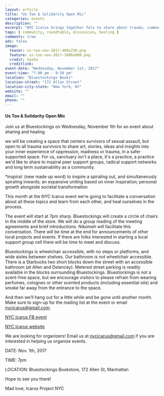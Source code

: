 ```yaml
---
layout: article
title: "Us Too & Solidarity Open Mic"
categories: events
description: ""
excerpt: "NYC Icarus brings together folx to share about trauma, community, care, healing"
tags: [ community, roundtable, discussion, healing ]
comments: true
ads: false
image:
  teaser: us-too-nov-2017-400x250.png
  feature: us-too-nov-2017-1600x800.png
  credit: Sasha
  creditlink: 
event-date: "Wednesday, November 1st, 2017"
event-time: "7:00 pm - 9:30 pm"
location: "Bluestockings Books"
location-street: "172 Allen Street"
location-city-state: "New York, NY"
website: ""
email: ""
phone: ""
---
```


#### Us Too & Solidarity Open Mic

Join us at Bluestockings on Wednesday, November 1th for an event about sharing and healing

we will be creating a space that centers survivors of sexual assault, but open to all trauma survivors to share art, stories, ideas and insights into your inner experience of oppression, madness or trauma, in a safer supported space. For us, sanctuary isn't a place, it's a practice, a practice we'd like to share to inspiral peer support groups, radical support networks and long term sustainability as a community. 

*inspiral: (new made up word) to inspire a spiraling out, and simultaneously spiraling inwards; an expansive uniting based on inner inspiration; personal growth alongside societal transformation

This month at the NYC Icarus event we’re going to facilitate a conversation about all these topics and learn from each other, and heal ourselves in the process.

The event will start at 7pm sharp. Bluestockings will create a circle of chairs in the middle of the store. We will do a group reading of the meeting agreements and brief introductions.
Nikomeh will facilitate this conversation.
There will be time at the end for announcements of other local projects and events.
If there are folks interested in starting a local support group cell there will be time to meet and discuss.

Bluestockings is wheelchair accessible, with no steps or platforms, and wide aisles between shelves. Our bathroom is not wheelchair accessible. There is a Starbucks two short blocks down the street with an accessible bathroom (at Allen and Delancey). Metered street parking is readily available in the blocks surrounding Bluestockings. Bluestockings is not a scent-free space, but we encourage visitors to please refrain from wearing perfumes, colognes or other scented products (including essential oils) and smoke far away from the entrance to the space.

And then we’ll hang out for a little while and be gone until another month.
Make sure to sign-up for the mailing list at the event or email nycicarus@gmail.com.

[NYC Icarus FB event](https://www.facebook.com/events/1502860883150716/)

[NYC Icarus website](http://nycicarus.org/events/us-too/)

We are looking for organizers! Email us at nycicarus@gmail.com if you are interested in helping us organize events.  

DATE: Nov. 1th, 2017

TIME: 7pm

LOCATION: Bluestockings Bookstore, 172 Allen St, Manhattan

Hope to see you there!

Mad love,
Icarus Project NYC
